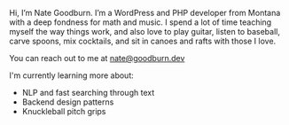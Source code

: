 Hi, I’m Nate Goodburn. I’m a WordPress and PHP developer from Montana with a deep fondness for math and music. I spend a lot of time teaching myself the way things work, and also love to play guitar, listen to baseball, carve spoons, mix cocktails, and sit in canoes and rafts with those I love.

You can reach out to me at nate@goodburn.dev

I'm currently learning more about:
- NLP and fast searching through text
- Backend design patterns
- Knuckleball pitch grips

<!---
nate-goodburn/nate-goodburn is a ✨ special ✨ repository because its `README.md` (this file) appears on your GitHub profile.
You can click the Preview link to take a look at your changes.
--->
